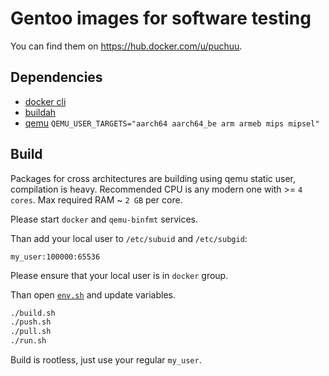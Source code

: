 # Gentoo images for software testing

You can find them on https://hub.docker.com/u/puchuu.

## Dependencies

- [docker cli](https://github.com/docker/cli)
- [buildah](https://github.com/containers/buildah)
- [qemu](https://github.com/qemu/qemu) `QEMU_USER_TARGETS="aarch64 aarch64_be arm armeb mips mipsel"`

## Build

Packages for cross architectures are building using qemu static user, compilation is heavy.
Recommended CPU is any modern one with >= `4 cores`.
Max required RAM ~ `2 GB` per core.

Please start `docker` and `qemu-binfmt` services.

Than add your local user to `/etc/subuid` and `/etc/subgid`:

```
my_user:100000:65536
```

Please ensure that your local user is in `docker` group.

Than open [`env.sh`](env.sh) and update variables.

```sh
./build.sh
./push.sh
./pull.sh
./run.sh
```

Build is rootless, just use your regular `my_user`.
